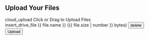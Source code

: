 
<div class="upload-container mat-elevation-z4">
  <h2>Upload Your Files</h2>

  <label class="file-label" for="fileInput">
    <mat-icon>cloud_upload</mat-icon>
    <span>Click or Drag to Upload Files</span>
    <input type="file" id="fileInput" (change)="onFileSelected($event)" multiple hidden />
  </label>

  <div *ngIf="files.length > 0" class="file-list">
    <mat-list>
      <mat-list-item *ngFor="let file of files; let i = index">
        <mat-icon matListIcon>insert_drive_file</mat-icon>
        {{ file.name }} ({{ file.size | number }} bytes)
        <button mat-icon-button color="warn" (click)="removeFile(i)">
          <mat-icon>delete</mat-icon>
        </button>
      </mat-list-item>
    </mat-list>
    <button mat-raised-button color="primary" (click)="uploadFiles()">Upload</button>
  </div>
</div>
